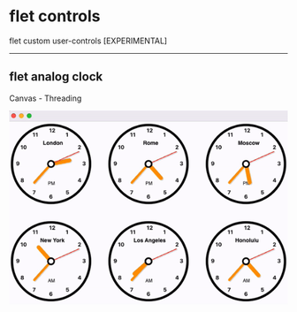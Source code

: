 # flet controls
flet custom user-controls [EXPERIMENTAL]

---

## flet analog clock

Canvas - Threading

![Analog clocks](flet-clock/resources/analog-clock.gif)
